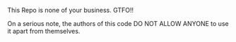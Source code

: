 This Repo is none of your business. GTFO!!

On a serious note, the authors of this code DO NOT ALLOW ANYONE to use it apart from themselves.

